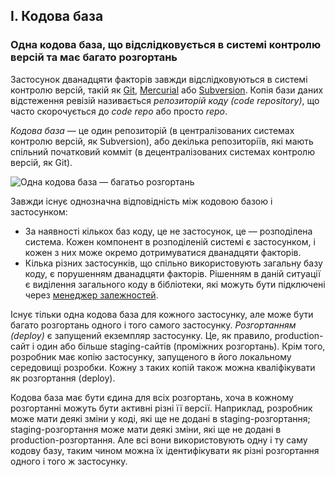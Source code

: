 ## I. Кодова база

### Одна кодова база, що відслідковується в системі контролю версій та має багато розгортань

Застосунок дванадцяти факторів завжди відслідковуються в системі контролю версій, такій як [Git](http://git-scm.com/), [Mercurial](https://www.mercurial-scm.org/) або [Subversion](http://subversion.apache.org/). Копія бази даних відстеження ревізій називається *репозиторій коду (code repository)*, що часто скорочується до *code repo* або просто *repo*.

*Кодова база* — це один репозиторій (в централізованих системах контролю версій, як Subversion), або декілька репозиторіїв, які мають спільний початковий комміт (в децентралізованих системах контролю версій, як Git).

![Одна кодова база — багатьо розгортань](/images/codebase-deploys.png)

Завжди існує однозначна відповідність між кодовою базою і застосунком:

* За наявності кількох баз коду, це не застосунок, це — розподілена система. Кожен компонент в розподіленій системі є застосунком, і кожен з них може окремо дотримуватися дванадцяти факторів.
* Кілька різних застосунків, що спільно використовують загальну базу коду, є порушенням дванадцяти факторів. Рішенням в даній ситуації є виділення загального коду в бібліотеки, які можуть бути підключені через [менеджер залежностей](./dependencies).

Існує тільки одна кодова база для кожного застосунку, але може бути багато розгортань одного і того самого застосунку. *Розгортанням (deploy)* є запущений екземпляр застосунку. Це, як правило, production-сайт і один або більше staging-сайтів (проміжних розгортань). Крім того, розробник має копію застосунку, запущеного в його локальному середовищі розробки. Кожну з таких копій також можна кваліфікувати як розгортання (deploy).

Кодова база має бути єдина для всіх розгортань, хоча в кожному розгортанні можуть бути активні різні її версії. Наприклад, розробник може мати деякі зміни у коді, які ще не додані в staging-розгортання; staging-розгортання може мати деякі зміни, які ще не додані в production-розгортання. Але всі вони використовують одну і ту саму кодову базу, таким чином можна їх ідентифікувати як різні розгортання одного і того ж застосунку.